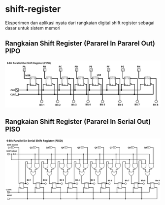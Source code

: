 # shift-register
Eksperimen dan aplikasi nyata dari rangkaian digital shift register sebagai dasar untuk sistem memori 

## Rangkaian Shift Register (Pararel In Pararel Out) PIPO
![Register_PIPO](Docs/PIPO.svg)

## Rangkaian Shift Register (Pararel In Serial Out) PISO
![Register_PISO](Docs/PISO.svg)


